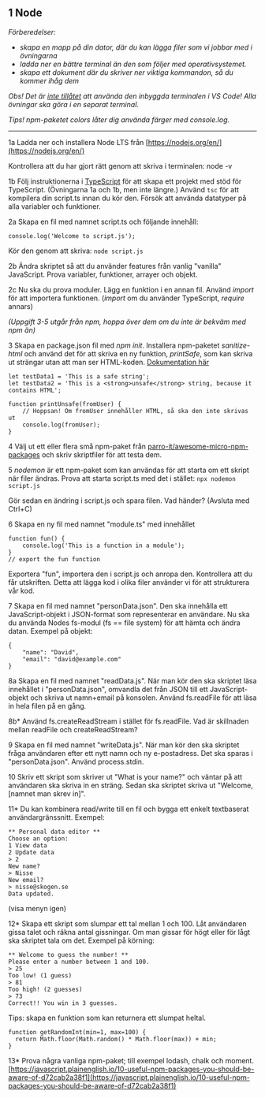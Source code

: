 ## 1 Node

_Förberedelser:_


* _skapa en mapp på din dator, där du kan lägga filer som vi jobbar med i övningarna_
* _ladda ner en bättre terminal än den som följer med operativsystemet._
* _skapa ett dokument där du skriver ner viktiga kommandon, så du kommer ihåg dem_

_Obs! Det är <span style="text-decoration:underline;">inte tillåtet</span> att använda den inbyggda terminalen i VS Code! Alla övningar ska göra i en separat terminal._

_Tips! npm-paketet colors låter dig använda färger med console.log._

---

1a Ladda ner och installera Node LTS från [https://nodejs.org/en/](https://nodejs.org/en/)

Kontrollera att du har gjort rätt genom att skriva i terminalen: node -v

1b Följ instruktionerna i [TypeScript](typescript.md) för att skapa ett projekt med stöd för TypeScript. (Övningarna 1a och 1b, men inte längre.) Använd `tsc` för att kompilera din script.ts innan du kör den. Försök att använda datatyper på alla variabler och funktioner.

2a Skapa en fil med namnet script.ts och följande innehåll:

```
console.log('Welcome to script.js');
```


Kör den genom att skriva: `node script.js`

2b Ändra skriptet så att du använder features från vanlig "vanilla" JavaScript. Prova variabler, funktioner, arrayer och objekt.

2c Nu ska du prova moduler. Lägg en funktion i en annan fil. Använd _import_ för att importera funktionen. (_import_ om du använder TypeScript, _require_ annars)

_(Uppgift 3-5 utgår från npm, hoppa över dem om du inte är bekväm med npm än)_

3 Skapa en package.json fil med _npm init_. Installera npm-paketet _sanitize-html_ och använd det för att skriva en ny funktion, _printSafe_, som kan skriva ut strängar utan att man ser HTML-koden. [Dokumentation här](https://www.npmjs.com/package/sanitize-html)

```
let testData1 = 'This is a safe string';
let testData2 = 'This is a <strong>unsafe</strong> string, because it contains HTML';

function printUnsafe(fromUser) {
    // Hoppsan! Om fromUser innehåller HTML, så ska den inte skrivas ut
    console.log(fromUser);
}
```


4 Välj ut ett eller flera små npm-paket från [parro-it/awesome-micro-npm-packages](https://github.com/parro-it/awesome-micro-npm-packages) och skriv skriptfiler för att testa dem.

5 _nodemon_ är ett npm-paket som kan användas för att starta om ett skript när filer ändras. Prova att starta script.ts med det i stället: `npx nodemon script.js`

Gör sedan en ändring i script.js och spara filen. Vad händer? (Avsluta med Ctrl+C)

6 Skapa en ny fil med namnet "module.ts" med innehållet

```
function fun() {
    console.log('This is a function in a module');
}
// export the fun function
```

Exportera "fun", importera den i script.js och anropa den. Kontrollera att du får utskriften. Detta att lägga kod i olika filer använder vi för att strukturera vår kod.


7 Skapa en fil med namnet "personData.json". Den ska innehålla ett JavaScript-objekt i JSON-format som representerar en användare. Nu ska du använda Nodes fs-modul (fs == file system) för att hämta och ändra datan. Exempel på objekt:


```
{
    "name": "David",
    "email": "david@example.com"
}
```


8a Skapa en fil med namnet "readData.js". När man kör den ska skriptet läsa innehållet i "personData.json", omvandla det från JSON till ett JavaScript-objekt och skriva ut namn+email på konsolen. Använd fs.readFile för att läsa in hela filen på en gång.

8b* Använd fs.createReadStream i stället för fs.readFile. Vad är skillnaden mellan readFile och createReadStream?

9 Skapa en fil med namnet "writeData.js". När man kör den ska skriptet fråga användaren efter ett nytt namn och ny e-postadress. Det ska sparas i "personData.json". Använd process.stdin.

10 Skriv ett skript som skriver ut "What is your name?" och väntar på att användaren ska skriva in en sträng. Sedan ska skriptet skriva ut "Welcome, [namnet man skrev in]".

11* Du kan kombinera read/write till en fil och bygga ett enkelt textbaserat användargränssnitt. Exempel:


```
** Personal data editor **
Choose an option:
1 View data
2 Update data
> 2
New name?
> Nisse
New email?
> nisse@skogen.se
Data updated.
```


(visa menyn igen)

12* Skapa ett skript som slumpar ett tal mellan 1 och 100. Låt användaren gissa talet och räkna antal gissningar. Om man gissar för högt eller för lågt ska skriptet tala om det. Exempel på körning:


```
** Welcome to guess the number! **
Please enter a number between 1 and 100.
> 25
Too low! (1 guess)
> 81
Too high! (2 guesses)
> 73
Correct!! You win in 3 guesses.
```


Tips: skapa en funktion som kan returnera ett slumpat heltal.


```
function getRandomInt(min=1, max=100) {
  return Math.floor(Math.random() * Math.floor(max)) + min;
}
```


13* Prova några vanliga npm-paket; till exempel lodash, chalk och moment. [https://javascript.plainenglish.io/10-useful-npm-packages-you-should-be-aware-of-d72cab2a38f1](https://javascript.plainenglish.io/10-useful-npm-packages-you-should-be-aware-of-d72cab2a38f1)
